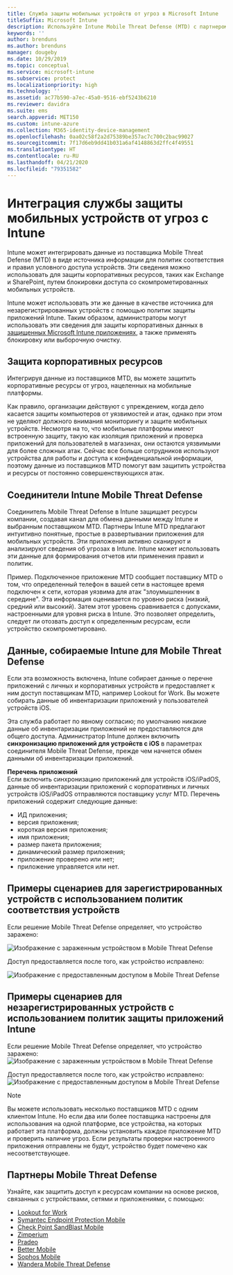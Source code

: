 ```yaml
---
title: Служба защиты мобильных устройств от угроз в Microsoft Intune
titleSuffix: Microsoft Intune
description: Используйте Intune Mobile Threat Defense (MTD) с партнером MTD для защиты доступа к корпоративным ресурсам на основе риска для устройств.
keywords: ''
author: brenduns
ms.author: brenduns
manager: dougeby
ms.date: 10/29/2019
ms.topic: conceptual
ms.service: microsoft-intune
ms.subservice: protect
ms.localizationpriority: high
ms.technology: ''
ms.assetid: ac77b590-a7ec-45a0-9516-ebf5243b6210
ms.reviewer: davidra
ms.suite: ems
search.appverid: MET150
ms.custom: intune-azure
ms.collection: M365-identity-device-management
ms.openlocfilehash: 0aa02c58f2a2d75389be357ac7c700c2bac99027
ms.sourcegitcommit: 7f17d6eb9dd41b031a6af4148863d2ffc4f49551
ms.translationtype: HT
ms.contentlocale: ru-RU
ms.lasthandoff: 04/21/2020
ms.locfileid: "79351582"
---
```

# <a name="mobile-threat-defense-integration-with-intune"></a>Интеграция службы защиты мобильных устройств от угроз с Intune

Intune может интегрировать данные из поставщика Mobile Threat Defense (MTD) в виде источника информации для политик соответствия и правил условного доступа устройств. Эти сведения можно использовать для защиты корпоративных ресурсов, таких как Exchange и SharePoint, путем блокировки доступа со скомпрометированных мобильных устройств.

Intune может использовать эти же данные в качестве источника для незарегистрированных устройств с помощью политик защиты приложений Intune. Таким образом, администраторы могут использовать эти сведения для защиты корпоративных данных в [защищенных Microsoft Intune приложениях](../apps/apps-supported-intune-apps.md), а также применять блокировку или выборочную очистку.

## <a name="protect-corporate-resources"></a>Защита корпоративных ресурсов

Интегрируя данные из поставщиков MTD, вы можете защитить корпоративные ресурсы от угроз, нацеленных на мобильные платформы.  

Как правило, организации действуют с упреждением, когда дело касается защиты компьютеров от уязвимостей и атак, однако при этом не уделяют должного внимания мониторингу и защите мобильных устройств. Несмотря на то, что мобильные платформы имеют встроенную защиту, такую как изоляция приложений и проверка приложений для пользователей в магазинах, они остаются уязвимыми для более сложных атак. Сейчас все больше сотрудников используют устройства для работы и доступа к конфиденциальной информации, поэтому данные из поставщиков MTD помогут вам защитить устройства и ресурсы от постоянно совершенствующихся атак.

## <a name="intune-mobile-threat-defense-connectors"></a>Соединители Intune Mobile Threat Defense

Соединитель Mobile Threat Defense в Intune защищает ресурсы компании, создавая канал для обмена данными между Intune и выбранным поставщиком MTD. Партнеры Intune MTD предлагают интуитивно понятные, простые в развертывании приложения для мобильных устройств. Эти приложения активно сканируют и анализируют сведения об угрозах в Intune. Intune может использовать эти данные для формирования отчетов или применения правил и политик.

Пример. Подключенное приложение MTD сообщает поставщику MTD о том, что определенный телефон в вашей сети в настоящее время подключен к сети, которая уязвима для атак "злоумышленник в середине". Эта информация оценивается по уровню риска (низкий, средний или высокий). Затем этот уровень сравнивается с допусками, настроенными для уровня риска в Intune. Это позволяет определить, следует ли отозвать доступ к определенным ресурсам, если устройство скомпрометировано.

## <a name="data-that-intune-collects-for-mobile-threat-defense"></a>Данные, собираемые Intune для Mobile Threat Defense

Если эта возможность включена, Intune собирает данные о перечне приложений с личных и корпоративных устройств и предоставляет к ним доступ поставщикам MTD, например Lookout for Work. Вы можете собирать данные об инвентаризации приложений у пользователей устройств iOS.

Эта служба работает по явному согласию; по умолчанию никакие данные об инвентаризации приложений не предоставляются для общего доступа. Администратор Intune должен включить **синхронизацию приложений для устройств с iOS** в параметрах соединителя Mobile Threat Defense, прежде чем начнется обмен данными об инвентаризации приложений.

**Перечень приложений**  
Если включить синхронизацию приложений для устройств iOS/iPadOS, данные об инвентаризации приложений с корпоративных и личных устройств iOS/iPadOS отправляются поставщику услуг MTD. Перечень приложений содержит следующие данные:

- ИД приложения;
- версия приложения;
- короткая версия приложения;
- имя приложения;
- размер пакета приложения;
- динамический размер приложения;
- приложение проверено или нет;
- приложение управляется или нет.

## <a name="sample-scenarios-for-enrolled-devices-using-device-compliance-policies"></a>Примеры сценариев для зарегистрированных устройств с использованием политик соответствия устройств

Если решение Mobile Threat Defense определяет, что устройство заражено:

![Изображение с зараженным устройством в Mobile Threat Defense](./media/mobile-threat-defense/MTD-image-1.png)

Доступ предоставляется после того, как устройство исправлено:

![Изображение с предоставленным доступом в Mobile Threat Defense](./media/mobile-threat-defense/MTD-image-2.png)

## <a name="sample-scenarios-for-unenrolled-devices-using-intune-app-protection-policies"></a>Примеры сценариев для незарегистрированных устройств с использованием политик защиты приложений Intune

Если решение Mobile Threat Defense определяет, что устройство заражено:<br>
![Изображение с зараженным устройством в Mobile Threat Defense](./media/mobile-threat-defense/MTD-image-3.png)

Доступ предоставляется после того, как устройство исправлено:<br>
![Изображение с предоставленным доступом в Mobile Threat Defense](./media/mobile-threat-defense/MTD-image-4.png)

> [!NOTE]
> Вы можете использовать несколько поставщиков MTD с одним клиентом Intune. Но если два или более поставщика настроены для использования на одной платформе, все устройства, на которых работает эта платформа, должны установить каждое приложение MTD и проверить наличие угроз. Если результаты проверки настроенного приложения отправлены не будут, устройство будет помечено как несоответствующее. 

## <a name="mobile-threat-defense-partners"></a>Партнеры Mobile Threat Defense

Узнайте, как защитить доступ к ресурсам компании на основе рисков, связанных с устройствами, сетями и приложениями, с помощью:

- [Lookout for Work](lookout-mobile-threat-defense-connector.md)
- [Symantec Endpoint Protection Mobile](skycure-mobile-threat-defense-connector.md)
- [Check Point SandBlast Mobile](checkpoint-sandblast-mobile-mobile-threat-defense-connector.md)
- [Zimperium](zimperium-mobile-threat-defense-connector.md)
- [Pradeo](pradeo-mobile-threat-defense-connector.md)
- [Better Mobile](better-mobile-threat-defense-connector.md)
- [Sophos Mobile](sophos-mtd-connector.md)
- [Wandera Mobile Threat Defense](wandera-mtd-connector.md)
